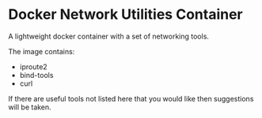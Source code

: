 # Docker Network Utilities Container

A lightweight docker container with a set of networking tools.

The image contains:

- iproute2
- bind-tools
- curl

If there are useful tools not listed here that you would like then suggestions will be taken.
